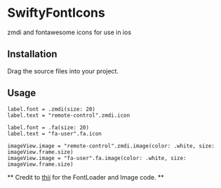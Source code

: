 # SwiftyFontIcons
zmdi and fontawesome icons for use in ios

## Installation
Drag the source files into your project.

## Usage

```
label.font = .zmdi(size: 20)
label.text = "remote-control".zmdi.icon

label.font = .fa(size: 20)
label.text = "fa-user".fa.icon
```

```
imageView.image = "remote-control".zmdi.image(color: .white, size: imageView.frame.size)
imageView.image = "fa-user".fa.image(color: .white, size: imageView.frame.size)
```

** Credit to [thii](https://github.com/thii/FontAwesome.swift) for the FontLoader and Image code. **
